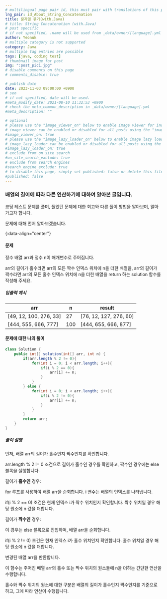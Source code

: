 ```yaml
---
# multilingual page pair id, this must pair with translations of this page. (This name must be unique)
lng_pair: id_About_String_Concatenation
title: 문자열 묶기(with.Java)
# title: String Concatenation (with.Java)
# post specific
# if not specified, .name will be used from _data/owner/[language].yml
author: Yeonuk
# multiple category is not supported
category: Java
# multiple tag entries are possible
tags: [java, coding test]
# thumbnail image for post
img: ":post_pic1.jpg"
# disable comments on this page
# comments_disable: true

# publish date
date: 2023-11-03 09:00:00 +0900
# seo
# if not specified, date will be used.
#meta_modify_date: 2021-08-10 11:32:53 +0900
# check the meta_common_description in _data/owner/[language].yml
#meta_description: ""

# optional
# please use the "image_viewer_on" below to enable image viewer for individual pages or posts (_posts/ or [language]/_posts folders).
# image viewer can be enabled or disabled for all posts using the "image_viewer_posts: true" setting in _data/conf/main.yml.
#image_viewer_on: true
# please use the "image_lazy_loader_on" below to enable image lazy loader for individual pages or posts (_posts/ or [language]/_posts folders).
# image lazy loader can be enabled or disabled for all posts using the "image_lazy_loader_posts: true" setting in _data/conf/main.yml.
#image_lazy_loader_on: true
# exclude from on site search
#on_site_search_exclude: true
# exclude from search engines
#search_engine_exclude: true
# to disable this page, simply set published: false or delete this file
#published: false
---
```


<!-- outline-start -->

### 배열의 길이에 따라 다른 연산하기에 대하여 알아본 글입니다.

코딩 테스트 문제를 풀며, 풀었던 문제에 대한 회고와 다른 풀이 방법을 알아보며, 알아가고자 합니다.

문제에 대해 먼저 알아보겠습니다.

{:data-align="center"}

<!-- outline-end -->

#### 문제

정수 배열 arr과 정수 n이 매개변수로 주어집니다.

arr의 길이가 홀수라면 arr의 모든 짝수 인덱스 위치에 n을 더한 배열을, arr의 길이가 짝수라면 arr의 모든 홀수 인덱스 위치에 n을 더한 배열을 return 하는 solution 함수를 작성해 주세요.

##### 입출력 예시

| arr                    | n   | result                 |
| ---------------------- | --- | ---------------------- |
| [49, 12, 100, 276, 33] | 27  | [76, 12, 127, 276, 60] |
| [444, 555, 666, 777]   | 100 | [444, 655, 666, 877]   |

#### 문제에 대한 나의 풀이

```java
class Solution {
    public int[] solution(int[] arr, int n) {
        if(arr.length % 2 != 0){
            for(int i = 0; i < arr.length; i++){
                if(i % 2 == 0){
                    arr[i] += n;
                }
            }
        } else {
            for(int i = 0; i < arr.length; i++){
                if(i % 2 != 0){
                    arr[i] += n;
                }
            }
        }
        return arr;
    }
}
```

##### 풀이 설명

먼저, 배열 arr의 길이가 홀수인지 짝수인지를 확인합니다.

arr.length % 2 != 0 조건으로 길이가 홀수인 경우를 확인하고, 짝수인 경우에는 else 블록을 실행합니다.

길이가 **홀수인** 경우:

for 루프를 사용하여 배열 arr을 순회합니다. i 변수는 배열의 인덱스를 나타냅니다.

if(i % 2 == 0) 조건은 현재 인덱스 i가 짝수 위치인지 확인합니다. 짝수 위치일 경우 해당 원소에 n 값을 더합니다.

길이가 **짝수인** 경우:

이 경우는 else 블록으로 진입하며, 배열 arr을 순회합니다.

if(i % 2 != 0) 조건은 현재 인덱스 i가 홀수 위치인지 확인합니다. 홀수 위치일 경우 해당 원소에 n 값을 더합니다.

변경된 배열 arr을 반환합니다.

이 함수는 주어진 배열 arr의 홀수 또는 짝수 위치의 원소들에 n을 더하는 간단한 연산을 수행합니다.

홀수와 짝수 위치의 원소에 대한 구분은 배열의 길이가 홀수인지 짝수인지를 기준으로 하고, 그에 따라 연산이 수행됩니다.
